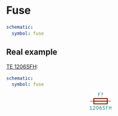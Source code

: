 Fuse
====

```yaml
schematic:
  symbol: fuse
```

Real example
------------

[TE 1206SFH](https://github.com/qeda/library/blob/master/te/1206sfh.yaml):

```yaml
schematic:
  symbol: fuse
```

<center><img src="/img/symbols/fuse/1206sfh.svg" width="58" alt="TE 1206SFH"></center>
